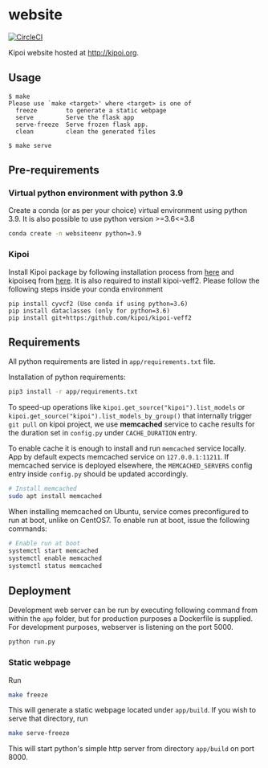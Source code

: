 # website

[![CircleCI](https://circleci.com/gh/kipoi/website.svg?style=svg&circle-token=c240f6a27d9bf721d28111e83d28a193c450757e)](https://circleci.com/gh/kipoi/website)

Kipoi website hosted at <http://kipoi.org>.

## Usage

```
$ make
Please use `make <target>' where <target> is one of
  freeze        to generate a static webpage
  serve         Serve the flask app
  serve-freeze  Serve frozen flask app.
  clean         clean the generated files

$ make serve
````

## Pre-requirements

### Virtual python environment with python 3.9

Create a conda (or as per your choice) virtual environment using python 3.9. It is also possible to use python version >=3.6<=3.8

```bash
conda create -n websiteenv python=3.9
```

### Kipoi

Install Kipoi package by following installation process from [here](https://github.com/kipoi/kipoi) and kipoiseq from [here](https://github.com/kipoi/kipoiseq). It is also required to install kipoi-veff2. Please follow the following steps inside your conda environment

```
pip install cyvcf2 (Use conda if using python=3.6)
pip install dataclasses (only for python=3.6)
pip install git+https:/github.com/kipoi/kipoi-veff2
```


## Requirements

All python requirements are listed in `app/requirements.txt` file.

Installation of python requirements:

```bash
pip3 install -r app/requirements.txt
```

To speed-up operations like `kipoi.get_source("kipoi").list_models` or `kipoi.get_source("kipoi").list_models_by_group()` that internally trigger `git pull` on kipoi project, we use __memcached__ service to cache results for the duration set in `config.py` under `CACHE_DURATION` entry.

To enable cache it is enough to install and run `memcached` service locally. App by default expects memcached service on `127.0.0.1:11211`. If memcached service is deployed elsewhere, the `MEMCACHED_SERVERS` config entry inside `config.py` should be updated accordingly.

```bash
# Install memcached
sudo apt install memcached
```

When installing memcached on Ubuntu, service comes preconfigured to run at boot, unlike on CentOS7. To enable run at boot, issue the following commands:

```bash
# Enable run at boot
systemctl start memcached
systemctl enable memcached
systemctl status memcached
```

## Deployment

Development web server can be run by executing following command from within the `app` folder, but for production purposes a Dockerfile is supplied. For development purposes, webserver is listening on the port 5000.

```bash
python run.py
```

### Static webpage

Run

```bash
make freeze
```

This will generate a static webpage located under `app/build`. If you wish to serve that directory, run

```bash
make serve-freeze
```

This will start python's simple http server from directory `app/build` on port 8000.
